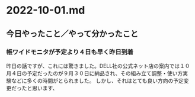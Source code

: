 # 2022-10-01.md

## 今日やったこと／やって分かったこと

### 帳ワイドモニタが予定より４日も早く昨日到着

昨日の話ですが、これには驚きました。DELL社の公式ネット店の案内では１０月４日の予定だったのが９月３０日に納品され、その組み立て調整・使い方実験などに多くの時間がとられました。 
しかし、それはとても良い方向の予定変更だったと思います、 

